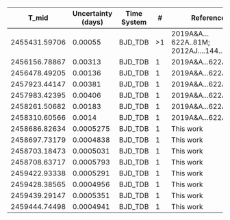 |T_mid        |Uncertainty (days)|Time System|#  |Reference           |
|-------------|------------------|-----------|---|--------------------|
|2455431.59706|0.00055           |BJD_TDB    |>1 |2019A&A…622A..81M; 2012AJ....144...19B|
|2456156.78867|0.00313           |BJD_TDB    |1  |2019A&A...622A..81M |
|2456478.49205|0.00136           |BJD_TDB    |1  |2019A&A...622A..81M |
|2457923.44147|0.00381           |BJD_TDB    |1  |2019A&A...622A..81M |
|2457983.42395|0.00406           |BJD_TDB    |1  |2019A&A...622A..81M |
|2458261.50682|0.00183           |BJD_TDB    |1  |2019A&A...622A..81M |
|2458310.60566|0.0014            |BJD_TDB    |1  |2019A&A...622A..81M |
|2458686.82634|0.0005275         |BJD_TDB    |1  |This work           |
|2458697.73179|0.0004838         |BJD_TDB    |1  |This work           |
|2458703.18473|0.0005031         |BJD_TDB    |1  |This work           |
|2458708.63717|0.0005793         |BJD_TDB    |1  |This work           |
|2459422.93338|0.0005291         |BJD_TDB    |1  |This work           |
|2459428.38565|0.0004956         |BJD_TDB    |1  |This work           |
|2459439.29147|0.0005351         |BJD_TDB    |1  |This work           |
|2459444.74498|0.0004941         |BJD_TDB    |1  |This work           |
